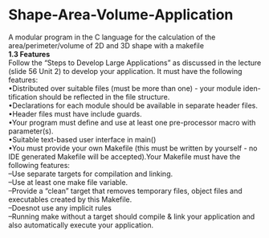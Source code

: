 # Shape-Area-Volume-Application
A modular program in the C language for the calculation of the area/perimeter/volume of 2D and 3D shape with a makefile<br/>
<b>1.3  Features<br/></b>
Follow  the  “Steps  to  Develop  Large  Applications”  as  discussed  in  the  lecture
(slide 56 Unit 2) to develop your application.  It must have the following features:<br/>
•Distributed over suitable files (must be more than one) - your module iden-
tification should be reflected in the file structure.<br/>
•Declarations for each module should be available in separate header files.<br/>
•Header files must have include guards.<br/>
•Your program must define and use at least one pre-processor macro with
parameter(s).<br/>
•Suitable text-based user interface in main()<br/>
•You  must  provide  your  own  Makefile  (this  must  be  written  by  yourself  -
no IDE generated Makefile will be accepted).Your Makefile must have the
following features:<br/>
        –Use separate targets for compilation and linking.<br/>
        –Use at least one make file variable.<br/>
        –Provide a “clean” target that removes temporary files, object files and
        executables created by this Makefile.<br/>
        –Doesnot use any implicit rules<br/>
        –Running make without a target should compile & link your application
        and also automatically execute your application.<br/>
